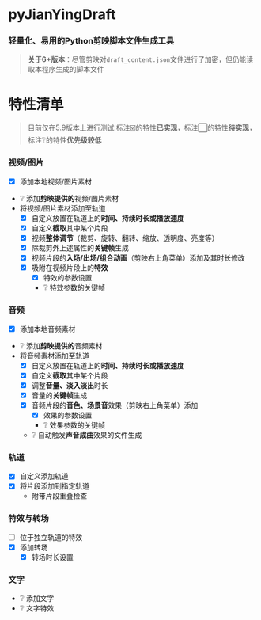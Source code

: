 # pyJianYingDraft
### 轻量化、易用的Python剪映脚本文件生成工具
> **关于6+版本**：尽管剪映对`draft_content.json`文件进行了加密，但仍能读取本程序生成的脚本文件

# 特性清单
> 目前仅在5.9版本上进行测试
> 标注☑️的特性**已实现**，标注⬜的特性**待实现**，标注❔的特性**优先级较低**

### 视频/图片
- [x] 添加本地视频/图片素材
- ❔ 添加**剪映提供的**视频/图片素材
- 将视频/图片素材添加至轨道
  - [x] 自定义放置在轨道上的**时间、持续时长或播放速度**
  - [x] 自定义**截取**其中某个片段
  - [x] 视频**整体调节**（裁剪、旋转、翻转、缩放、透明度、亮度等）
  - [x] 除裁剪外上述属性的**关键帧**生成
  - [x] 视频片段的**入场/出场/组合动画**（剪映右上角菜单）添加及其时长修改
  - [x] 吸附在视频片段上的**特效**
    - [x] 特效的参数设置
    - ❔ 特效参数的关键帧
### 音频
- [x] 添加本地音频素材
- ❔ 添加**剪映提供的**音频素材
- 将音频素材添加至轨道
  - [x] 自定义放置在轨道上的**时间、持续时长或播放速度**
  - [x] 自定义**截取**其中某个片段
  - [x] 调整**音量、淡入淡出**时长
  - [x] 音量的**关键帧**生成
  - [x] 音频片段的**音色、场景音**效果（剪映右上角菜单）添加
    - [x] 效果的参数设置
    - ❔ 效果参数的关键帧
  - ❔ 自动触发**声音成曲**效果的文件生成
### 轨道
- [x] 自定义添加轨道
- [x] 将片段添加到指定轨道
  - 附带片段重叠检查
### 特效与转场
- [ ] 位于独立轨道的特效
- [x] 添加转场
  - [x] 转场时长设置
### 文字
- ❔ 添加文字
- ❔ 文字特效
